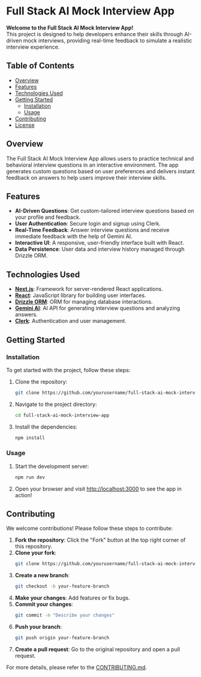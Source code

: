 
# Full Stack AI Mock Interview App

**Welcome to the Full Stack AI Mock Interview App!**  
This project is designed to help developers enhance their skills through AI-driven mock interviews, providing real-time feedback to simulate a realistic interview experience.

## Table of Contents
- [Overview](#overview)
- [Features](#features)
- [Technologies Used](#technologies-used)
- [Getting Started](#getting-started)
  - [Installation](#installation)
  - [Usage](#usage)
- [Contributing](#contributing)
- [License](#license)

## Overview
The Full Stack AI Mock Interview App allows users to practice technical and behavioral interview questions in an interactive environment. The app generates custom questions based on user preferences and delivers instant feedback on answers to help users improve their interview skills.

## Features
- **AI-Driven Questions**: Get custom-tailored interview questions based on your profile and feedback.
- **User Authentication**: Secure login and signup using Clerk.
- **Real-Time Feedback**: Answer interview questions and receive immediate feedback with the help of Gemini AI.
- **Interactive UI**: A responsive, user-friendly interface built with React.
- **Data Persistence**: User data and interview history managed through Drizzle ORM.

## Technologies Used
- **[Next.js](https://nextjs.org/)**: Framework for server-rendered React applications.
- **[React](https://reactjs.org/)**: JavaScript library for building user interfaces.
- **[Drizzle ORM](https://drizzle.team/)**: ORM for managing database interactions.
- **[Gemini AI](https://gemini.ai/)**: AI API for generating interview questions and analyzing answers.
- **[Clerk](https://clerk.dev/)**: Authentication and user management.

## Getting Started

### Installation
To get started with the project, follow these steps:

1. Clone the repository:
   ```bash
   git clone https://github.com/yourusername/full-stack-ai-mock-interview-app.git
   ```

2. Navigate to the project directory:
   ```bash
   cd full-stack-ai-mock-interview-app
   ```

3. Install the dependencies:
   ```bash
   npm install
   ```

### Usage
1. Start the development server:
   ```bash
   npm run dev
   ```

2. Open your browser and visit [http://localhost:3000](http://localhost:3000) to see the app in action!

## Contributing
We welcome contributions! Please follow these steps to contribute:

1. **Fork the repository**: Click the "Fork" button at the top right corner of this repository.
2. **Clone your fork**:
   ```bash
   git clone https://github.com/yourusername/full-stack-ai-mock-interview-app.git
   ```
3. **Create a new branch**:
   ```bash
   git checkout -b your-feature-branch
   ```
4. **Make your changes**: Add features or fix bugs.
5. **Commit your changes**:
   ```bash
   git commit -m "Describe your changes"
   ```
6. **Push your branch**:
   ```bash
   git push origin your-feature-branch
   ```
7. **Create a pull request**: Go to the original repository and open a pull request.

For more details, please refer to the [CONTRIBUTING.md](CONTRIBUTING.md).









